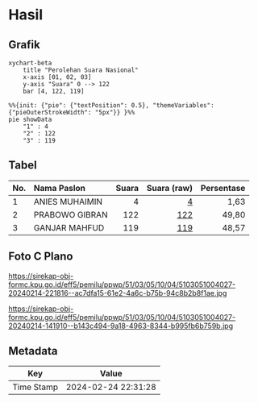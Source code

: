 # Hasil

## Grafik

```mermaid
xychart-beta
    title "Perolehan Suara Nasional"
    x-axis [01, 02, 03]
    y-axis "Suara" 0 --> 122
    bar [4, 122, 119]
```

```mermaid
%%{init: {"pie": {"textPosition": 0.5}, "themeVariables": {"pieOuterStrokeWidth": "5px"}} }%%
pie showData
    "1" : 4
    "2" : 122
    "3" : 119
```

## Tabel

| No. | Nama Paslon    | Suara | Suara (raw) | Persentase |
|:--- |:-------------- | -----:| -----------:| ----------:|
| 1   | ANIES MUHAIMIN | 4     | [4][p-1]    | 1,63       |
| 2   | PRABOWO GIBRAN | 122   | [122][p-2]  | 49,80      |
| 3   | GANJAR MAHFUD  | 119   | [119][p-3]  | 48,57      |


[p-1]: https://github.com/gigit-pemilu/pemilu-2024/blob/main/pilpres/hitung-suara/sub/51-bali/sub/03-badung/sub/05-kuta-selatan/sub/1004-benoa/sub/027-tps/sub/paslon-1.txt
[p-2]: https://github.com/gigit-pemilu/pemilu-2024/blob/main/pilpres/hitung-suara/sub/51-bali/sub/03-badung/sub/05-kuta-selatan/sub/1004-benoa/sub/027-tps/sub/paslon-2.txt
[p-3]: https://github.com/gigit-pemilu/pemilu-2024/blob/main/pilpres/hitung-suara/sub/51-bali/sub/03-badung/sub/05-kuta-selatan/sub/1004-benoa/sub/027-tps/sub/paslon-3.txt

## Foto C Plano

https://sirekap-obj-formc.kpu.go.id/eff5/pemilu/ppwp/51/03/05/10/04/5103051004027-20240214-221816--ac7dfa15-61e2-4a6c-b75b-94c8b2b8f1ae.jpg

https://sirekap-obj-formc.kpu.go.id/eff5/pemilu/ppwp/51/03/05/10/04/5103051004027-20240214-141910--b143c494-9a18-4963-8344-b995fb6b759b.jpg


## Metadata

| Key        | Value               |
| ---------- | ------------------- |
| Time Stamp | 2024-02-24 22:31:28 |



